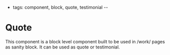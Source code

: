 - tags: component, block, quote, testimonial
--
# Quote

This component is a block level component built to be used in /work/ pages as sanity block. It can be used as quote or testimonial.

